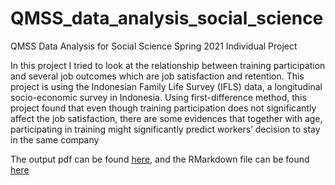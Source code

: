 # QMSS_data_analysis_social_science
QMSS Data Analysis for Social Science Spring 2021 Individual Project

In this project I tried to look at the relationship between training participation and several job outcomes which are job satisfaction and retention. This project is using the Indonesian Family Life Survey (IFLS) data, a longitudinal socio-economic survey in Indonesia. Using first-difference method, this project found that even though training participation does not significantly affect the job satisfaction, there are some evidences that together with age, participating in training might significantly predict workers’ decision to stay in the same company

The output pdf can be found [here](https://github.com/hamidahalatas/QMSS_data_analysis_social_science/blob/main/Independent-Project_Hamidah-Alatas.pdf), and the RMarkdown file can be found [here](https://github.com/hamidahalatas/QMSS_data_analysis_social_science/blob/main/Independent%20Project_Hamidah%20Alatas_new.Rmd)
